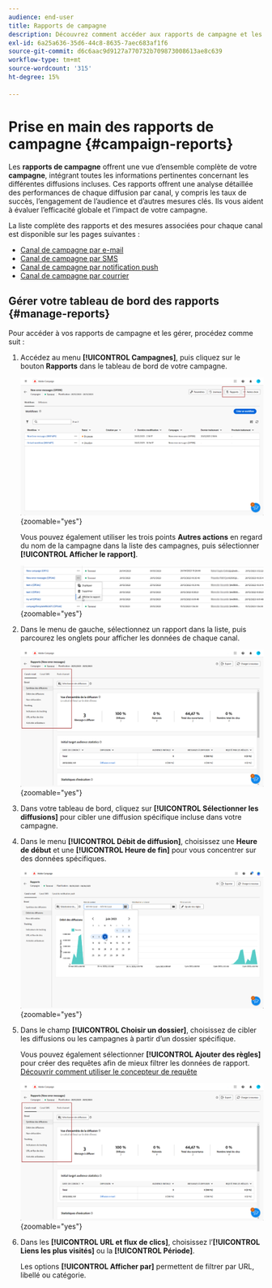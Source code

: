 ```yaml
---
audience: end-user
title: Rapports de campagne
description: Découvrez comment accéder aux rapports de campagne et les utiliser.
exl-id: 6a25a636-35d6-44c8-8635-7aec683af1f6
source-git-commit: d6c6aac9d9127a770732b709873008613ae8c639
workflow-type: tm+mt
source-wordcount: '315'
ht-degree: 15%

---
```


# Prise en main des rapports de campagne {#campaign-reports}

Les **rapports de campagne** offrent une vue d’ensemble complète de votre **campagne**, intégrant toutes les informations pertinentes concernant les différentes diffusions incluses. Ces rapports offrent une analyse détaillée des performances de chaque diffusion par canal, y compris les taux de succès, l’engagement de l’audience et d’autres mesures clés. Ils vous aident à évaluer l’efficacité globale et l’impact de votre campagne.

La liste complète des rapports et des mesures associées pour chaque canal est disponible sur les pages suivantes :

* [Canal de campagne par e-mail](campaign-reports-email.md)
* [Canal de campagne par SMS](campaign-reports-sms.md)
* [Canal de campagne par notification push](campaign-reports-push.md)
* [Canal de campagne par courrier](campaign-reports-direct-mail.md)

## Gérer votre tableau de bord des rapports {#manage-reports}

Pour accéder à vos rapports de campagne et les gérer, procédez comme suit :

1. Accédez au menu **[!UICONTROL Campagnes]**, puis cliquez sur le bouton **Rapports** dans le tableau de bord de votre campagne.

   ![Capture d’écran affichant le menu Campagnes et le bouton Rapports](assets/manage_campaign_report_2.png){zoomable="yes"}

   Vous pouvez également utiliser les trois points **Autres actions** en regard du nom de la campagne dans la liste des campagnes, puis sélectionner **[!UICONTROL Afficher le rapport]**.

   ![Capture d’écran affichant le bouton Autres actions et l’option Afficher le rapport](assets/manage_campaign_report_1.png){zoomable="yes"}

1. Dans le menu de gauche, sélectionnez un rapport dans la liste, puis parcourez les onglets pour afficher les données de chaque canal.

   ![Capture d’écran affichant le menu de gauche avec les options de rapport et les onglets pour les données de canal](assets/manage_campaign_report_4.png){zoomable="yes"}

1. Dans votre tableau de bord, cliquez sur **[!UICONTROL Sélectionner les diffusions]** pour cibler une diffusion spécifique incluse dans votre campagne.

1. Dans le menu **[!UICONTROL Débit de diffusion]**, choisissez une **Heure de début** et une **[!UICONTROL Heure de fin]** pour vous concentrer sur des données spécifiques.

   ![Capture d’écran affichant le menu Débit de diffusion avec les options Début et Fin](assets/manage_campaign_report_3.png){zoomable="yes"}

1. Dans le champ **[!UICONTROL Choisir un dossier]**, choisissez de cibler les diffusions ou les campagnes à partir d’un dossier spécifique.

   Vous pouvez également sélectionner **[!UICONTROL Ajouter des règles]** pour créer des requêtes afin de mieux filtrer les données de rapport. [Découvrir comment utiliser le concepteur de requête](../query/query-modeler-overview.md)

   ![Capture d’écran affichant le champ Choisir le dossier et l’option Ajouter des règles](assets/manage_campaign_report_4.png){zoomable="yes"}

1. Dans les **[!UICONTROL URL et flux de clics]**, choisissez l’**[!UICONTROL Liens les plus visités]** ou la **[!UICONTROL Période]**.

   Les options **[!UICONTROL Afficher par]** permettent de filtrer par URL, libellé ou catégorie.